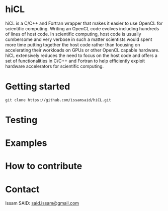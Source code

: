 # hiCL
hiCL is a C/C++ and Fortran wrapper that makes it easier to use OpenCL
for scientific computing. Writing an OpenCL code evolves including hundreds 
of lines of host code. In scientific computing, host code is usually cumbersome
and very verbose in such a matter scientists would spent more time putting 
together the host code rather than focusing on accelerating their workloads
on GPUs or other OpenCL capable hardware.<br/>
hiCL extensively reduces the need to focus on the host code and offers a set
of functionalities in C/C++ and Fortran to help efficiently exploit hardware
accelerators for scientific computing.

# Getting started
`git clone https://github.com/issamsaid/hiCL.git`
# Testing

# Examples

# How to contribute

# Contact
Issam SAID: said.issam@gmail.com